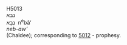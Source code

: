 <body>
  <p>H5013<br>  נבא  <br> נְבָא  ‎  n<sup>e</sup>bâ‘  <br><i>neb-aw‘ </i><br>(Chaldee); corresponding to <a href="h5012.htm">5012</a>  - prophesy.<br></p>
 </body>